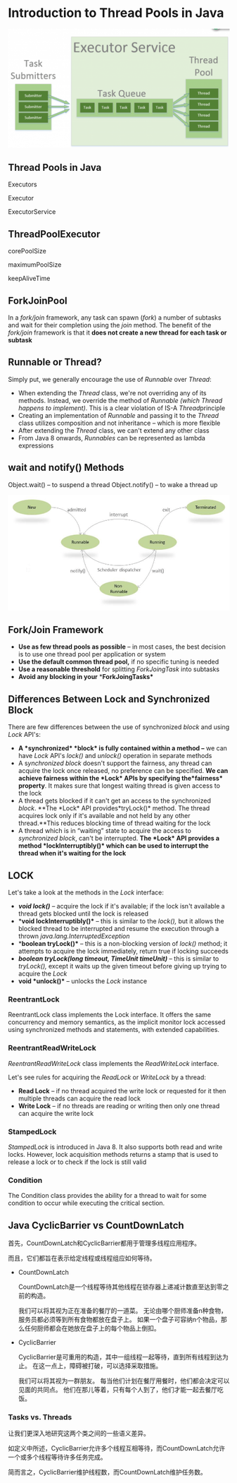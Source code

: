 # Introduction to Thread Pools in Java



![image-20200212235955035](img/image-20200212235955035.png)

## **Thread Pools in Java**

Executors

Executor 

ExecutorService

## ThreadPoolExecutor

corePoolSize

maximumPoolSize

keepAliveTime

## ForkJoinPool

In a *fork/join* framework, any task can spawn (*fork*) a number of subtasks and wait for their completion using the *join* method. The benefit of the *fork/join* framework is that it **does not create a new thread for each task or subtask**

## Runnable or Thread?

Simply put, we generally encourage the use of *Runnable* over *Thread*:

- When extending the *Thread* class, we're not overriding any of its methods. Instead, we override the method of *Runnable (*which *Thread* happens to implement*)*. This is a clear violation of IS-A *Thread*principle
- Creating an implementation of *Runnable* and passing it to the *Thread* class utilizes composition and not inheritance – which is more flexible
- After extending the *Thread* class, we can't extend any other class
- From Java 8 onwards, *Runnables* can be represented as lambda expressions

## wait and notify() Methods

Object.wait() – to suspend a thread
Object.notify() – to wake a thread up

![img](img\Java_-_Wait_and_Notify.png)

## Fork/Join Framework

- **Use as few thread pools as possible** – in most cases, the best decision is to use one thread pool per application or system
- **Use the default common thread pool,** if no specific tuning is needed
- **Use a reasonable threshold** for splitting *ForkJoingTask* into subtasks
- **Avoid any blocking in your** ***ForkJoingTasks\***



## **Differences Between Lock and Synchronized Block**

There are few differences between the use of synchronized *block* and using *Lock* API's:

- **A \*synchronized\* \*block\* is fully contained within a method –** we can have *Lock* API's *lock()* and *unlock()* operation in separate methods
- A s*ynchronized block* doesn't support the fairness, any thread can acquire the lock once released, no preference can be specified. **We can achieve fairness within the \*Lock\* APIs by specifying the\*fairness\* property**. It makes sure that longest waiting thread is given access to the lock
- A thread gets blocked if it can't get an access to the synchronized *block*. **The \*Lock\* API provides\*tryLock()\* method. The thread acquires lock only if it's available and not held by any other thread.**This reduces blocking time of thread waiting for the lock
- A thread which is in “waiting” state to acquire the access to *synchronized block*, can't be interrupted. **The \*Lock\* API provides a method \*lockInterruptibly()\* which can be used to interrupt the thread when it's waiting for the lock**

## LOCK

Let's take a look at the methods in the *Lock* interface:

- ***void lock()** –* acquire the lock if it's available; if the lock isn't available a thread gets blocked until the lock is released
- ***void lockInterruptibly()\*** – this is similar to the *lock(),* but it allows the blocked thread to be interrupted and resume the execution through a thrown *java.lang.InterruptedException*
- ***boolean tryLock()\*** – this is a non-blocking version of *lock()* method; it attempts to acquire the lock immediately, return true if locking succeeds
- ***boolean tryLock(long timeout, TimeUnit timeUnit)** –* this is similar to *tryLock(),* except it waits up the given timeout before giving up trying to acquire the *Lock*
- **void \*unlock()\*** – unlocks the *Lock* instance

### ReentrantLock

ReentrantLock class implements the Lock interface. It offers the same concurrency and memory semantics, as the implicit monitor lock accessed using synchronized methods and statements, with extended capabilities.

### ReentrantReadWriteLock

 *ReentrantReadWriteLock* class implements the *ReadWriteLock* interface.

Let's see rules for acquiring the *ReadLock* or *WriteLock* by a thread:

- **Read Lock** – if no thread acquired the write lock or requested for it then multiple threads can acquire the read lock
- **Write Lock** – if no threads are reading or writing then only one thread can acquire the write lock

### StampedLock

*StampedLock* is introduced in Java 8. It also supports both read and write locks. However, lock acquisition methods returns a stamp that is used to release a lock or to check if the lock is still valid

### Condition 

The Condition class provides the ability for a thread to wait for some condition to occur while executing the critical section.

## Java CyclicBarrier vs CountDownLatch


首先，CountDownLatch和CyclicBarrier都用于管理多线程应用程序。

而且，它们都旨在表示给定线程或线程组应如何等待。

* CountDownLatch

  CountDownLatch是一个线程等待其他线程在锁存器上递减计数直至达到零之前的构造。

  我们可以将其视为正在准备的餐厅的一道菜。 无论由哪个厨师准备n种食物，服务员都必须等到所有食物都放在盘子上。 如果一个盘子可容纳n个物品，那么任何厨师都会在她放在盘子上的每个物品上倒扣。

* CyclicBarrier

  CyclicBarrier是可重用的构造，其中一组线程一起等待，直到所有线程到达为止。 在这一点上，障碍被打破，可以选择采取措施。

  我们可以将其视为一群朋友。 每当他们计划在餐厅用餐时，他们都会决定可以见面的共同点。 他们在那儿等着，只有每个人到了，他们才能一起去餐厅吃饭。

### Tasks vs. Threads

让我们更深入地研究这两个类之间的一些语义差异。

如定义中所述，CyclicBarrier允许多个线程互相等待，而CountDownLatch允许一个或多个线程等待许多任务完成。

简而言之，CyclicBarrier维护线程数，而CountDownLatch维护任务数。